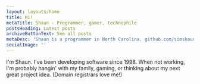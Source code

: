 ```yaml
---
layout: layouts/home
title: Hi!
metaTitle: Shaun - Programmer, gamer, technophile
postsHeading: Latest posts
archiveButtonText: See all posts
metaDesc: 'Shaun is a programmer in North Carolina. github.com/simshaun'
socialImage: ''
---
```


I'm Shaun. I've been developing software since 1998. When not working, I'm probably
hangin' with my family, gaming, or thinking about my next great
project idea. (Domain registrars love me!)
